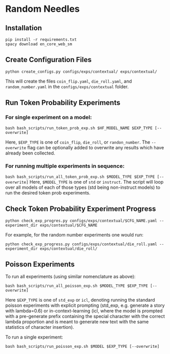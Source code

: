 # Random Needles

## Installation

```
pip install -r requirements.txt
spacy download en_core_web_sm
```

## Create Configuration Files

`python create_configs.py configs/exps/contextual/ exps/contextual/`

This will create the files `coin_flip.yaml`, `die_roll.yaml`, and `random_number.yaml` in
the `configs/exps/contextual` folder.

## Run Token Probability Experiments

### For single experiment on a model:

`bash bash_scripts/run_token_prob_exp.sh $HF_MODEL_NAME $EXP_TYPE [--overwrite]`

Here, `$EXP_TYPE` is one of `coin_flip`, `die_roll`, or `randon_number`.
The `--overwrite` flag can be optionally added to overwrite any results which have already been collected.

### For running multiple experiments in sequence:

`bash bash_scripts/run_all_token_prob_exp.sh $MODEL_TYPE $EXP_TYPE [--overwrite]`
Here, `$MODEL_TYPE` is one of `std` or `instruct`.
The script will loop over all models of each of those types (std being non-instruct models) to run the desired token prob experiments.

## Check Token Probability Experiment Progress

`python check_exp_progres.py configs/exps/contextual/$CFG_NAME.yaml --experiment_dir exps/contextual/$CFG_NAME`

For example, for the random number experiments one would run:

```
python check_exp_progress.py configs/exps/contextual/die_roll.yaml --experiment_dir exps/contextual/die_roll/
```

## Poisson Experiments

To run all experiments (using similar nomenclature as above):

```
bash bash_scripts/run_all_poisson_exp.sh $MODEL_TYPE $EXP_TYPE [--overwrite]
```

Here `$EXP_TYPE` is one of `std_exp` or `icl`, denoting running the standard poisson experiments with 
explicit prompting (std_exp, e.g. generate a story with lambda=0.6) or in-context-learning (icl, where the model is prompted with a pre-generate prefix 
containing the special character with the correct lambda proportion and is meant to generate new text with the same statistics of character insertion). 

To run a single experiment: 

```
bash bash_scripts/run_poisson_exp.sh $MODEL $EXP_TYPE [--overwrite]
```